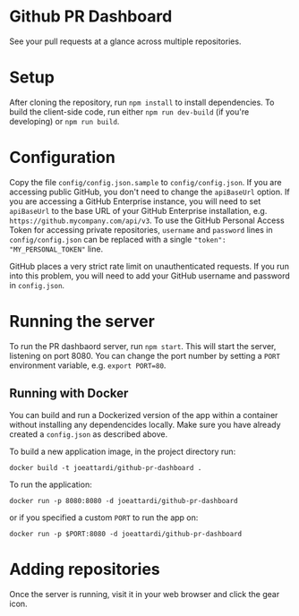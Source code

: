 # Github PR Dashboard

See your pull requests at a glance across multiple repositories.

# Setup
After cloning the repository, run `npm install` to install dependencies.
To build the client-side code, run either `npm run dev-build` (if you're developing)
or `npm run build`.

# Configuration

Copy the file `config/config.json.sample` to `config/config.json`. If you are accessing public GitHub, you don't need to change the `apiBaseUrl` option. If you are accessing a GitHub Enterprise instance, you will need to set `apiBaseUrl` to the base URL of your GitHub Enterprise installation, e.g. `https://github.mycompany.com/api/v3`.  To use the GitHub Personal Access Token for accessing private repositories, `username` and `password` lines in `config/config.json` can be replaced with a single `"token": "MY_PERSONAL_TOKEN"` line. 

GitHub places a very strict rate limit on unauthenticated requests. If you run into this problem, you will need to add your GitHub username and password in `config.json`.

# Running the server
To run the PR dashbaord server, run `npm start`. This will start the server, listening on port 8080. You can change the port number by setting a `PORT` environment variable, e.g. `export PORT=80`.

## Running with Docker

You can build and run a Dockerized version of the app within a container without installing any dependencides locally.
Make sure you have already created a `config.json` as described above.

To build a new application image, in the project directory run:

`docker build -t joeattardi/github-pr-dashboard .`

To run the application:

`docker run -p 8080:8080 -d joeattardi/github-pr-dashboard`

or if you specified a custom `PORT` to run the app on:

`docker run -p $PORT:8080 -d joeattardi/github-pr-dashboard`

# Adding repositories
Once the server is running, visit it in your web browser and click the gear icon.

